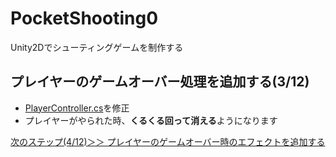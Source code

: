 # PocketShooting0
Unity2Dでシューティングゲームを制作する

## プレイヤーのゲームオーバー処理を追加する(3/12)
- [PlayerController.cs](https://github.com/mrgarita/PocketShooting0/blob/player_gameover/PlayerController.cs)を修正
- プレイヤーがやられた時、**くるくる回って消える**ようになります

[次のステップ(4/12)＞＞ プレイヤーのゲームオーバー時のエフェクトを追加する](https://github.com/mrgarita/PocketShooting0/tree/player_kya_effect)
